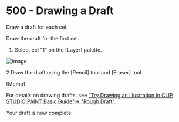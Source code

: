 # 500 - Drawing a Draft

Draw a draft for each cel.

<Draw the First Cel>

Draw the draft for the first cel.

1. Select cel "1" on the [Layer] palette.

![image](https://github.com/vanHeemstraSystems/clip-studio-paint/assets/1499433/2dea00be-80b5-4e6f-95d1-960b3caf927b)

2 Draw the draft using the [Pencil] tool and [Eraser] tool.

[Memo]

For details on drawing drafts, see ["Try Drawing an Illustration in CLIP STUDIO PAINT Basic Guide"→ "Rough Draft"](https://tips.clip-studio.com/en-us/articles/543).

Your draft is now complete.

